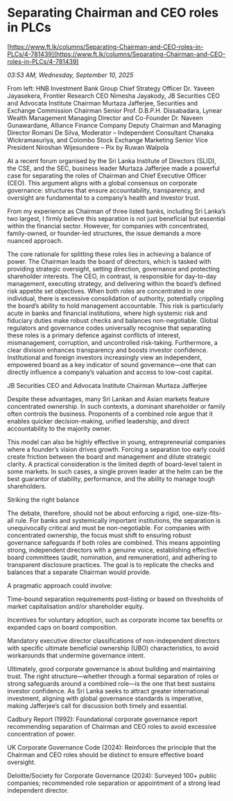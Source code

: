 # Separating Chairman and CEO roles in PLCs

[https://www.ft.lk/columns/Separating-Chairman-and-CEO-roles-in-PLCs/4-781439](https://www.ft.lk/columns/Separating-Chairman-and-CEO-roles-in-PLCs/4-781439)

*03:53 AM, Wednesday, September 10, 2025*

From left: HNB Investment Bank Group Chief Strategy Officer Dr. Yaveen Jayasekera, Frontier Research CEO Nimesha Jayakody, JB Securities CEO and Advocata Institute Chairman Murtaza Jafferjee, Securities and Exchange Commission Chairman Senior Prof. D.B.P.H. Dissabadara, Lynear Wealth Management Managing Director and Co-Founder Dr. Naveen Gunawardane, Alliance Finance Company Deputy Chairman and Managing Director Romani De Silva, Moderator – Independent Consultant Chanaka Wickramasuriya, and Colombo Stock Exchange Marketing Senior Vice President Niroshan Wijesundere – Pix by Ruwan Walpola

At a recent forum organised by the Sri Lanka Institute of Directors (SLID), the CSE, and the SEC, business leader Murtaza Jafferjee made a powerful case for separating the roles of Chairman and Chief Executive Officer (CEO). This argument aligns with a global consensus on corporate governance: structures that ensure accountability, transparency, and oversight are fundamental to a company’s health and investor trust.

From my experience as Chairman of three listed banks, including Sri Lanka’s two largest, I firmly believe this separation is not just beneficial but essential within the financial sector. However, for companies with concentrated, family-owned, or founder-led structures, the issue demands a more nuanced approach.

The core rationale for splitting these roles lies in achieving a balance of power. The Chairman leads the board of directors, which is tasked with providing strategic oversight, setting direction, governance and protecting shareholder interests. The CEO, in contrast, is responsible for day-to-day management, executing strategy, and delivering within the board’s defined risk appetite set objectives. When both roles are concentrated in one individual, there is excessive consolidation of authority, potentially crippling the board’s ability to hold management accountable. This risk is particularly acute in banks and financial institutions, where high systemic risk and fiduciary duties make robust checks and balances non-negotiable. Global regulators and governance codes universally recognise that separating these roles is a primary defence against conflicts of interest, mismanagement, corruption, and uncontrolled risk-taking. Furthermore, a clear division enhances transparency and boosts investor confidence. Institutional and foreign investors increasingly view an independent, empowered board as a key indicator of sound governance—one that can directly influence a company’s valuation and access to low-cost capital.

JB Securities CEO and Advocata Institute Chairman Murtaza Jafferjee

Despite these advantages, many Sri Lankan and Asian markets feature concentrated ownership. In such contexts, a dominant shareholder or family often controls the business. Proponents of a combined role argue that it enables quicker decision-making, unified leadership, and direct accountability to the majority owner.

This model can also be highly effective in young, entrepreneurial companies where a founder’s vision drives growth. Forcing a separation too early could create friction between the board and management and dilute strategic clarity. A practical consideration is the limited depth of board-level talent in some markets. In such cases, a single proven leader at the helm can be the best guarantor of stability, performance, and the ability to manage tough shareholders.

Striking the right balance

The debate, therefore, should not be about enforcing a rigid, one-size-fits-all rule. For banks and systemically important institutions, the separation is unequivocally critical and must be non-negotiable. For companies with concentrated ownership, the focus must shift to ensuring robust governance safeguards if both roles are combined. This means appointing strong, independent directors with a genuine voice, establishing effective board committees (audit, nomination, and remuneration), and adhering to transparent disclosure practices. The goal is to replicate the checks and balances that a separate Chairman would provide.

A pragmatic approach could involve:

Time-bound separation requirements post-listing or based on thresholds of market capitalisation and/or shareholder equity.

Incentives for voluntary adoption, such as corporate income tax benefits or expanded caps on board composition.

Mandatory executive director classifications of non-independent directors with specific ultimate beneficial ownership (UBO) characteristics, to avoid workarounds that undermine governance intent.

Ultimately, good corporate governance is about building and maintaining trust. The right structure—whether through a formal separation of roles or strong safeguards around a combined role—is the one that best sustains investor confidence. As Sri Lanka seeks to attract greater international investment, aligning with global governance standards is imperative, making Jafferjee’s call for discussion both timely and essential.

Cadbury Report (1992): Foundational corporate governance report recommending separation of Chairman and CEO roles to avoid excessive concentration of power.

UK Corporate Governance Code (2024): Reinforces the principle that the Chairman and CEO roles should be distinct to ensure effective board oversight.

Deloitte/Society for Corporate Governance (2024): Surveyed 100+ public companies; recommended role separation or appointment of a strong lead independent director.

